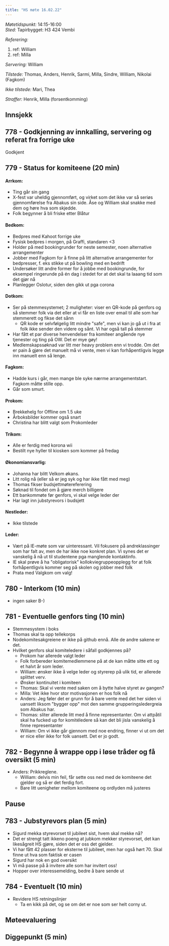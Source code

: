 ```yaml
---
title: "HS møte 16.02.22"
---
```


*Møtetidspunkt:* 14:15-16:00  
*Sted:* Tapirbygget: H3 424 Vembi

*Referering:*  
  1. ref:  William  
  2. ref:  Milla  
  
*Servering:* William  

*Tilstede:* Thomas, Anders, Henrik, Sarmi, Milla, Sindre, William, Nikolai (Fagkom)

*Ikke tilstede:* Mari, Thea  

*Straffer:*  Henrik, Milla (forsentkomming)

## Innsjekk  


## 778 - Godkjenning av innkalling, servering og referat fra forrige uke  

Godkjent


## 779 - Status for komiteene (20 min)  

#### Arrkom:  
- Ting går sin gang
- X-fest var uheldig gjennomført, og virket som det ikke var så seriøs gjennomførelse fra Abakus sin side. Åse og William skal snakke med dem og høre hva som skjedde. 
- Folk begynner å bli friske etter Blåtur

#### Bedkom:  
- Bedpres med Kahoot forrige uke
- Fysisk bedpres i morgen, på Graffi, standaren <3
- Holder på med bookingrunder for neste semester, noen alternative arrangementer
- Jobber med Fagkom for å finne på litt alternative arrangementer for bedpresser, f. eks stikke ut på bowling med en bedrift
- Undersøker litt andre former for å jobbe med bookingrunde, for eksempel ringerunde på én dag i stedet for at det skal ta laaang tid som det gjør nå
- Planlegger Oslotur, siden den gikk ut pga corona

#### Dotkom:
- Ser på stemmesystemet; 2 muligheter: viser en QR-kode på genfors og så stemmer folk via det eller at vi får en liste over email til alle som har stemmerett og fikse det sånn
    - QR kode er selvfølgelig litt mindre "safe", men vi kan jo gå ut i fra at folk ikke sender den videre og sånt. Vi har også tall på stemmer
- Har fått et par diverse henvendelser fra komiteer angående nye tjenester og ting på OW. Det er mye gøy!
- Medlemskapssøknad var litt mer heavy problem enn vi trodde. Om det er pain å gjøre det manuelt må vi vente, men vi kan forhåpentligvis legge inn manuelt enn så lenge.

#### Fagkom:  
- Hadde kurs i går, men mange ble syke nærme arrangementstart. Fagkom måtte stille opp.
- Går som smurt.

#### Prokom:  
- Brekkehelg for Offline om 1.5 uke
- Årboksbilder kommer også snart
- Christina har blitt valgt som Prokomleder

#### Trikom:  
- Alle er ferdig med korona wii
- Bestilt nye hyller til kiosken som kommer på fredag

#### Økonomiansvarlig:  
- Johanna har blitt Velkom økans.
- Litt rolig nå (eller så er jeg syk og har ikke fått med meg)
- Thomas fikser budsjettmøtereferering
- Søknad til fondet om å gjøre merch billigere
- Ett bankommøte før genfors, vi skal velge leder der
- Har lagt inn jubstyrevors i budsjett

#### Nestleder:
- Ikke tilstede

#### Leder:  
- Vært på IE-møte som var uinteressant. Vil fokusere på andreklassinger som har falt av, men de har ikke noe konkret plan. Vi synes det er vanskelig å nå ut til studentene pga manglende kontaktinfo.  
- IE skal prøve å ha "obligatorisk" kollokviegruppeopplegg for at folk forhåpentligvis kommer seg på skolen og jobber med folk
- Prata med Valgkom om valg!

## 780 - Interkom (10 min)  
- ingen saker B-)

## 781 - Eventuelle genfors ting (10 min)
- Stemmesystem i boks
- Thomas skal ta opp tellekorps
- Nodekomitesakgreiene er ikke på github ennå. Alle de andre sakene er det.
- Hvilket genfors skal komiteledere i såfall godkjennes på?
    - Prokom har allerede valgt leder
    - Folk forbereder komitemedlemmene på at de kan måtte sitte ett og et halvt år som leder.
    - William: ønsker ikke å velge leder og styrerep på ulik tid, er allerede splittet verv. 
    - Ønsker kontinuitet i komiteen 
    - Thomas: Skal vi vente med saken om å bytte halve styret av gangen?
    - Milla: Vet ikke hvor stor motivasjonen er hos folk nå
    - Anders: Jeg føler det er grunn for å bare vente med det her siden vi uansett liksom "bygger opp" mot den samme grupperingsledergreia som Abakus har.
    - Thomas: sliter allerede litt med å finne representanter. Om vi attpåtil skal ha fucked up for komitéledere så kan det bli jisla vanskelig å finne representanter
    - William: Om vi ikke går gjennom med noe endring, finner vi ut om det er nice eller ikke for folk uansett. Det er jo godt.
    
## 782 - Begynne å wrappe opp i løse tråder og få oversikt (5 min)  
- Anders: Prikkreglene.
    - William: delvis min feil, får sette oss ned med de komiteene det gjelder og så er det ferdig fort.
    - Bare litt uenigheter mellom komiteene og ordlyden må justeres 

## Pause

## 783 - Jubstyrevors plan (5 min)  
- Sigurd mekka styrevorset til jubileet sist, hvem skal mekke nå?
- Det er strengt tatt ikkeno poeng at jubkom mekker styrevorset, det kan likesågreit HS gjøre, siden det er oss det gjelder.
- Vi har fått 42 plasser for eksterne til jubileet, men har også hørt 70. Skal finne ut hva som faktisk er casen
- Sigurd har nok en god oversikt
- Vi må passe på å invitere alle som har invitert oss!
- Hopper over interessemelding, bedre å bare sende ut

## 784 - Eventuelt (10 min) 
- Revidere HS retningslinjer  
    - Ta en kikk på det, og se om det er noe som ser helt corny ut.

## Møteevaluering  

## Diggepunkt (5 min)